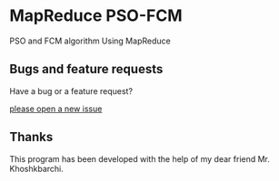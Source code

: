 # MapReduce PSO-FCM
PSO and FCM algorithm Using MapReduce

## Bugs and feature requests
Have a bug or a feature request? 

[please open a new issue](https://github.com/ali-kamali/MR_PSOFCM/issues/new)

## Thanks
This program has been developed with the help of my dear friend Mr. Khoshkbarchi.
